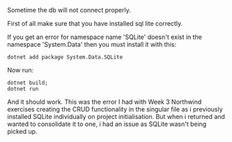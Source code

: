 Sometime the db will not connect properly. 

First of all make sure that you have installed sql lite correctly.

If you get an error for namespace name 'SQLite' doesn't exist in the namespace 'System.Data' then you must install it with this:

    dotnet add package System.Data.SQLite

Now run:

    dotnet build;
    dotnet run

And it should work. This was the error I had with Week 3 Northwind exercises creating the CRUD functionality in the singular file as i previously installed SQLite individually on project initialisation. But when i returned and wanted to consolidate it to one, i had an issue as SQLite wasn't being picked up.
